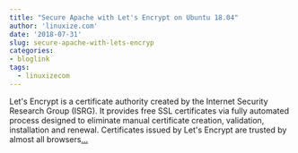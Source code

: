 ```yaml
---
title: "Secure Apache with Let's Encrypt on Ubuntu 18.04"
author: 'linuxize.com'
date: '2018-07-31'
slug: secure-apache-with-lets-encryp
categories:
- bloglink
tags:
  - linuxizecom
---
```


Let's Encrypt is a certificate authority created by the Internet Security Research Group (ISRG). It provides free SSL certificates via fully automated process designed to eliminate manual certificate creation, validation, installation and renewal. Certificates issued by Let's Encrypt are trusted by almost all browsers[... <i class="fas fa-external-link-alt"></i>](https://linuxize.com/post/secure-apache-with-let-s-encrypt-on-ubuntu-18-04/)

